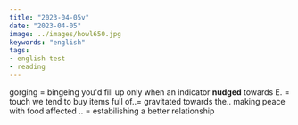 ```yaml
---
title: "2023-04-05v"
date: "2023-04-05"
image: ../images/howl650.jpg
keywords: "english"
tags:
- english test
- reading
---
```

gorging = bingeing
you'd fill up only when an indicator **nudged** towards E. = touch
we tend to buy items full of..= gravitated towards the..
making peace with food affected .. = estabilishing a better relationship
